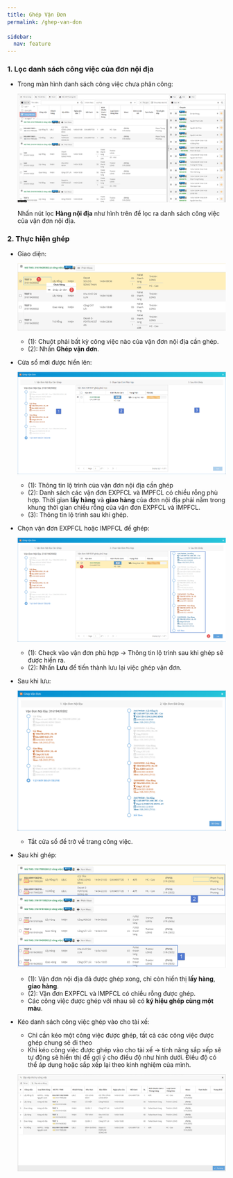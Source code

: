 ```yaml
---
title: Ghép Vận Đơn
permalink: /ghep-van-don

sidebar:
  nav: feature
---
```



### **1. Lọc danh sách công việc của đơn nội địa**
* Trong màn hình danh sách công việc chưa phân công:

     ![](assets/combinetask/001_Filter_Domestic_Task.jpg)

     Nhấn nút lọc **Hàng nội địa** như hình trên để lọc ra danh sách công việc của vận đơn nội địa.
### **2. Thực hiện ghép**
* Giao diện:

     ![](assets/combinetask/002_Select_Domestic_Task.jpg)

     * (1): Chuột phải bất kỳ công việc nào của vận đơn nội địa cần ghép.
     * (2): Nhấn **Ghép vận đơn**.

* Cửa sổ mới được hiển lên:

     ![](assets/combinetask/003_Window_Combine_Task.jpg)

     * (1): Thông tin lộ trình của vận đơn nội địa cần ghép
     * (2): Danh sách các vận đơn EXPFCL và IMPFCL có chiều rỗng phù hợp. Thời gian **lấy hàng** và **giao hàng** của đơn nội địa phải nằm trong khung thời gian chiều rỗng của vận đơn EXPFCL và IMPFCL.
     * (3): Thông tin lộ trình sau khi ghép.

* Chọn vận đơn EXPFCL hoặc IMPFCL để ghép:

     ![](assets/combinetask/004_Check_Task.jpg)

     * (1): Check vào vận đơn phù hợp &#8594; Thông tin lộ trình sau khi ghép sẽ được hiển ra.
     * (2): Nhấn **Lưu** để tiến thành lưu lại việc ghép vận đơn.

* Sau khi lưu:

     ![](assets/combinetask/005_After_Combine.jpg)

     * Tắt cửa sổ để trở về trang công việc.

* Sau khi ghép:

     ![](assets/combinetask/006_Result.jpg)

     * (1): Vận đơn nội địa đã được ghép xong, chỉ còn hiển thị **lấy hàng**, **giao hàng**. 
     * (2): Vận đơn EXPFCL và IMPFCL có chiều rỗng được ghép.
     * Các công việc được ghép với nhau sẽ có **ký hiệu ghép cùng một màu**.

* Kéo danh sách công việc ghép vào cho tài xế:

     * Chỉ cần kéo một công việc được ghép, tất cả các công việc được ghép chung sẽ đi theo
     * Khi kéo công việc được ghép vào cho tài xế &#8594; tính năng sắp xếp sẽ tự động sẽ hiển thị để gợi ý cho điều độ như hình dưới. Điều độ có thể áp dụng hoặc sắp xếp lại theo kinh nghiệm của mình.

     ![](assets/combinetask/007_Sort_Assignment.jpg)
